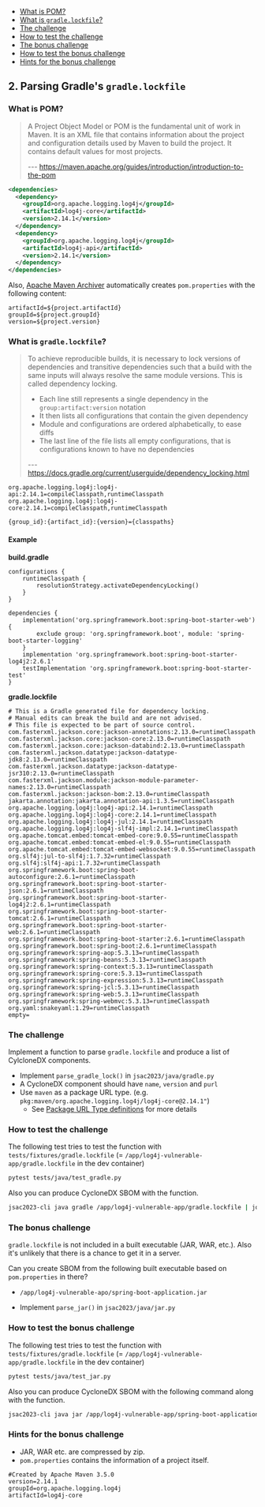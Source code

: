 - [What is POM?](#what-is-pom)
- [What is `gradle.lockfile`?](#what-is-gradlelockfile)
- [The challenge](#the-challenge)
- [How to test the challenge](#how-to-test-the-challenge)
- [The bonus challenge](#the-bonus-challenge)
- [How to test the bonus challenge](#how-to-test-the-bonus-challenge)
- [Hints for the bonus challenge](#hints-for-the-bonus-challenge)

## 2. Parsing Gradle's `gradle.lockfile`

### What is POM?

> A Project Object Model or POM is the fundamental unit of work in Maven. It is an XML file that contains information about the project and configuration details used by Maven to build the project. It contains default values for most projects.
>
> --- https://maven.apache.org/guides/introduction/introduction-to-the-pom

```xml
<dependencies>
  <dependency>
    <groupId>org.apache.logging.log4j</groupId>
    <artifactId>log4j-core</artifactId>
    <version>2.14.1</version>
  </dependency>
  <dependency>
    <groupId>org.apache.logging.log4j</groupId>
    <artifactId>log4j-api</artifactId>
    <version>2.14.1</version>
  </dependency>
</dependencies>
```

Also, [Apache Maven Archiver](https://maven.apache.org/shared/maven-archiver/) automatically creates `pom.properties` with the following content:

```
artifactId=${project.artifactId}
groupId=${project.groupId}
version=${project.version}
```

### What is `gradle.lockfile`?

> To achieve reproducible builds, it is necessary to lock versions of dependencies and transitive dependencies such that a build with the same inputs will always resolve the same module versions. This is called dependency locking.
>
> - Each line still represents a single dependency in the `group:artifact:version` notation
> - It then lists all configurations that contain the given dependency
> - Module and configurations are ordered alphabetically, to ease diffs
> - The last line of the file lists all empty configurations, that is configurations known to have no dependencies
>
> --- https://docs.gradle.org/current/userguide/dependency_locking.html

```
org.apache.logging.log4j:log4j-api:2.14.1=compileClasspath,runtimeClasspath
org.apache.logging.log4j:log4j-core:2.14.1=compileClasspath,runtimeClasspath
```

```
{group_id}:{artifact_id}:{version}={classpaths}
```

#### Example

**build.gradle**

```
configurations {
    runtimeClasspath {
        resolutionStrategy.activateDependencyLocking()
    }
}

dependencies {
	implementation('org.springframework.boot:spring-boot-starter-web') {
		exclude group: 'org.springframework.boot', module: 'spring-boot-starter-logging'
	}
	implementation 'org.springframework.boot:spring-boot-starter-log4j2:2.6.1'
	testImplementation 'org.springframework.boot:spring-boot-starter-test'
}
```

**gradle.lockfile**

```
# This is a Gradle generated file for dependency locking.
# Manual edits can break the build and are not advised.
# This file is expected to be part of source control.
com.fasterxml.jackson.core:jackson-annotations:2.13.0=runtimeClasspath
com.fasterxml.jackson.core:jackson-core:2.13.0=runtimeClasspath
com.fasterxml.jackson.core:jackson-databind:2.13.0=runtimeClasspath
com.fasterxml.jackson.datatype:jackson-datatype-jdk8:2.13.0=runtimeClasspath
com.fasterxml.jackson.datatype:jackson-datatype-jsr310:2.13.0=runtimeClasspath
com.fasterxml.jackson.module:jackson-module-parameter-names:2.13.0=runtimeClasspath
com.fasterxml.jackson:jackson-bom:2.13.0=runtimeClasspath
jakarta.annotation:jakarta.annotation-api:1.3.5=runtimeClasspath
org.apache.logging.log4j:log4j-api:2.14.1=runtimeClasspath
org.apache.logging.log4j:log4j-core:2.14.1=runtimeClasspath
org.apache.logging.log4j:log4j-jul:2.14.1=runtimeClasspath
org.apache.logging.log4j:log4j-slf4j-impl:2.14.1=runtimeClasspath
org.apache.tomcat.embed:tomcat-embed-core:9.0.55=runtimeClasspath
org.apache.tomcat.embed:tomcat-embed-el:9.0.55=runtimeClasspath
org.apache.tomcat.embed:tomcat-embed-websocket:9.0.55=runtimeClasspath
org.slf4j:jul-to-slf4j:1.7.32=runtimeClasspath
org.slf4j:slf4j-api:1.7.32=runtimeClasspath
org.springframework.boot:spring-boot-autoconfigure:2.6.1=runtimeClasspath
org.springframework.boot:spring-boot-starter-json:2.6.1=runtimeClasspath
org.springframework.boot:spring-boot-starter-log4j2:2.6.1=runtimeClasspath
org.springframework.boot:spring-boot-starter-tomcat:2.6.1=runtimeClasspath
org.springframework.boot:spring-boot-starter-web:2.6.1=runtimeClasspath
org.springframework.boot:spring-boot-starter:2.6.1=runtimeClasspath
org.springframework.boot:spring-boot:2.6.1=runtimeClasspath
org.springframework:spring-aop:5.3.13=runtimeClasspath
org.springframework:spring-beans:5.3.13=runtimeClasspath
org.springframework:spring-context:5.3.13=runtimeClasspath
org.springframework:spring-core:5.3.13=runtimeClasspath
org.springframework:spring-expression:5.3.13=runtimeClasspath
org.springframework:spring-jcl:5.3.13=runtimeClasspath
org.springframework:spring-web:5.3.13=runtimeClasspath
org.springframework:spring-webmvc:5.3.13=runtimeClasspath
org.yaml:snakeyaml:1.29=runtimeClasspath
empty=
```

### The challenge

Implement a function to parse `gradle.lockfile` and produce a list of CylcloneDX components.

- Implement `parse_gradle_lock()` in `jsac2023/java/gradle.py`
- A CycloneDX component should have `name`, `version` and `purl`
- Use `maven` as a package URL type. (e.g. `pkg:maven/org.apache.logging.log4j/log4j-core@2.14.1"`)
  - See [Package URL Type definitions](https://github.com/package-url/purl-spec/blob/master/PURL-TYPES.rst) for more details

### How to test the challenge

The following test tries to test the function with `tests/fixtures/gradle.lockfile` (= `/app/log4j-vulnerable-app/gradle.lockfile` in the dev container)

```bash
pytest tests/java/test_gradle.py
```

Also you can produce CycloneDX SBOM with the function.

```bash
jsac2023-cli java gradle /app/log4j-vulnerable-app/gradle.lockfile | jq .
```

### The bonus challenge

`gradle.lockfile` is not included in a built executable (JAR, WAR, etc.). Also it's unlikely that there is a chance to get it in a server.

Can you create SBOM from the following built executable based on `pom.properties` in there?

- `/app/log4j-vulnerable-apo/spring-boot-application.jar`

- Implement `parse_jar()` in `jsac2023/java/jar.py`

### How to test the bonus challenge

The following test tries to test the function with `tests/fixtures/gradle.lockfile` (= `/app/log4j-vulnerable-app/gradle.lockfile` in the dev container)

```bash
pytest tests/java/test_jar.py
```

Also you can produce CycloneDX SBOM with the following command along with the function.

```bash
jsac2023-cli java jar /app/log4j-vulnerable-app/spring-boot-application.jar | jq .
```

### Hints for the bonus challenge

- JAR, WAR etc. are compressed by zip.
- `pom.properties` contains the information of a project itself.

```
#Created by Apache Maven 3.5.0
version=2.14.1
groupId=org.apache.logging.log4j
artifactId=log4j-core
```
